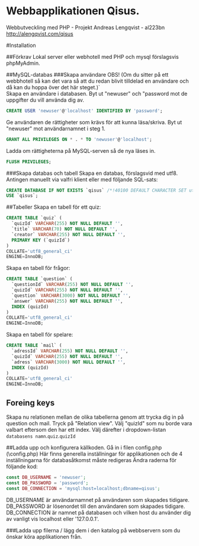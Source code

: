Webbapplikationen Qisus.
============

Webbutveckling med PHP - Projekt
Andreas Lengqvist - al223bn  
http://alengqvist.com/qisus

#Installation

##Förkrav
Lokal server eller webhotell med PHP och mysql förslagsvis phpMyAdmin.

##MySQL-databas
###Skapa användare
OBS! (Om du sitter på ett webbhotell så kan det vara så att du redan blivit tilldelad en användare och då kan du hoppa över det här steget.)`  
Skapa en användare i databasen. Byt ut "newuser" och "password mot de uppgifter du vill använda dig av.
```SQL
CREATE USER 'newuser'@'localhost' IDENTIFIED BY 'password';
```
Ge användaren de rättigheter som krävs för att kunna läsa/skriva. Byt ut "newuser" mot användarnamnet i steg 1.
```SQL
GRANT ALL PRIVILEGES ON * . * TO 'newuser'@'localhost';
```
Ladda om rättigheterna på MySQL-serven så de nya läses in.
```SQL
FLUSH PRIVILEGES;
```


###Skapa databas och tabell
Skapa en databas, förslagsvid med utf8. Antingen manuellt via valfri klient eller med följande SQL-sats:
```SQL
CREATE DATABASE IF NOT EXISTS `qisus` /*!40100 DEFAULT CHARACTER SET utf8 */;
USE `qisus`;
```
##Tabeller
Skapa en tabell för ett quiz:
```SQL
CREATE TABLE `quiz` (
  `quizId` VARCHAR(255) NOT NULL DEFAULT '',
  `title` VARCHAR(70) NOT NULL DEFAULT '',
  `creator` VARCHAR(255) NOT NULL DEFAULT '',
  PRIMARY KEY (`quizId`)
)
COLLATE='utf8_general_ci'
ENGINE=InnoDB;
```
Skapa en tabell för frågor:
```SQL
CREATE TABLE `question` (
  `questionId` VARCHAR(255) NOT NULL DEFAULT '',
  `quizId` VARCHAR(255) NOT NULL DEFAULT '',
  `question` VARCHAR(3000) NOT NULL DEFAULT '',
  `answer` VARCHAR(255) NOT NULL DEFAULT '',
  INDEX (quizId)
)
COLLATE='utf8_general_ci'
ENGINE=InnoDB;
```
Skapa en tabell för spelare:
```SQL
CREATE TABLE `mail` (
  `adressId` VARCHAR(255) NOT NULL DEFAULT '',
  `quizId` VARCHAR(255) NOT NULL DEFAULT '',
  `adress` VARCHAR(3000) NOT NULL DEFAULT '',
  INDEX (quizId)
)
COLLATE='utf8_general_ci'
ENGINE=InnoDB;
```

## Foreing keys
Skapa nu relationen mellan de olika tabellerna genom att trycka dig in på question och mail.
Tryck på "Relation view".
Välj "quizId" som nu borde vara valbart eftersom den har ett index.
Välj därefter i dropdown-listan `databasens namn`.`quiz`.`quizId`

##Ladda upp och konfigurera källkoden.
Gå in i filen config.php (\config.php)
Här finns generella inställningar för applikationen och de 4 inställningarna för databasåtkomst måste redigeras
Ändra raderna för följande kod:
```PHP
const DB_USERNAME = 'newuser';
const DB_PASSWORD = 'password';
const DB_CONNECTION = 'mysql:host=localhost;dbname=qisus';
```
DB_USERNAME är användarnamnet på användaren som skapades tidigare.
DB_PASSWORD är lösenordet till den användaren som skapades tidigare.
DB_CONNECTION är namnet på databasen och vilken host du använder dig av vanligt vis localhost eller '127.0.0.1'.

###Ladda upp filerna / lägg dem i den katalog på webbservern som du önskar köra applikationen från.
